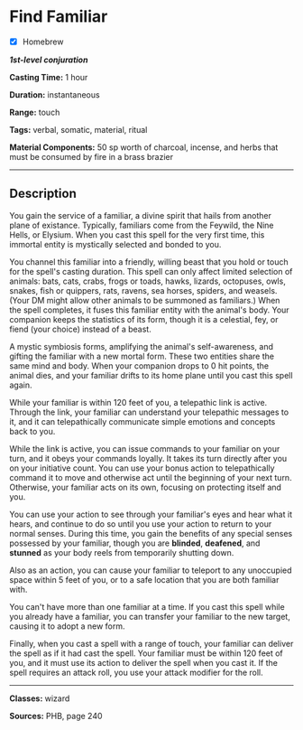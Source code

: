 # Find Familiar

- [x] Homebrew

***1st-level conjuration***

**Casting Time:** 1 hour

**Duration:** instantaneous

**Range:** touch

**Tags:** verbal, somatic, material, ritual

**Material Components:** 50 sp worth of charcoal, incense, and herbs that must be consumed by fire in a brass brazier

---

## Description
You gain the service of a familiar, a divine spirit that hails from another plane of existance.
Typically, familiars come from the Feywild, the Nine Hells, or Elysium.
When you cast this spell for the very first time, this immortal entity is mystically selected and bonded to you.

You channel this familiar into a friendly, willing beast that you hold or touch for the spell's casting duration.
This spell can only affect limited selection of animals: bats, cats, crabs, frogs or toads, hawks, lizards, octopuses, owls, snakes, fish or quippers, rats, ravens, sea horses, spiders, and weasels. (Your DM might allow other animals to be summoned as familiars.) When the spell completes, it fuses this familiar entity with the animal's body.
Your companion keeps the statistics of its form, though it is a celestial, fey, or fiend (your choice) instead of a beast.

A mystic symbiosis forms, amplifying the animal's self-awareness, and gifting the familiar with a new mortal form.
These two entities share the same mind and body.
When your companion drops to 0 hit points, the animal dies, and your familiar drifts to its home plane until you cast this spell again.

While your familiar is within 120 feet of you, a telepathic link is active.
Through the link, your familiar can understand your telepathic messages to it, and it can telepathically communicate simple emotions and concepts back to you.

While the link is active, you can issue commands to your familiar on your turn, and it obeys your commands loyally.
It takes its turn directly after you on your initiative count.
You can use your bonus action to telepathically command it to move and otherwise act until the beginning of your next turn.
Otherwise, your familiar acts on its own, focusing on protecting itself and you.

You can use your action to see through your familiar's eyes and hear what it hears, and continue to do so until you use your action to return to your normal senses.
During this time, you gain the benefits of any special senses possessed by your familiar, though you are **blinded**, **deafened**, and **stunned** as your body reels from temporarily shutting down.

Also as an action, you can cause your familiar to teleport to any unoccupied space within 5 feet of you, or to a safe location that you are both familiar with.

You can't have more than one familiar at a time.
If you cast this spell while you already have a familiar, you can transfer your familiar to the new target, causing it to adopt a new form.

Finally, when you cast a spell with a range of touch, your familiar can deliver the spell as if it had cast the spell.
Your familiar must be within 120 feet of you, and it must use its action to deliver the spell when you cast it.
If the spell requires an attack roll, you use your attack modifier for the roll.

---

**Classes:** wizard

**Sources:** PHB, page 240
